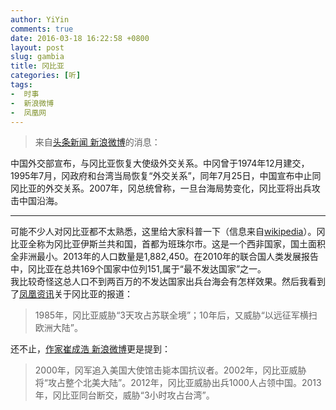 ```yaml
---
author: YiYin
comments: true
date: 2016-03-18 16:22:58 +0800
layout: post
slug: gambia
title: 冈比亚
categories: [听]
tags:
-  时事
-  新浪微博
-  凤凰网
---
```

<div class="quote"> <blockquote>
    	来自<a href="http://weibo.com/1618051664/DmMsqxTeA?ref=collection&type=comment#_rnd1458289398457">头条新闻 新浪微博</a>的消息：  
    </blockquote>
</div>

中国外交部宣布，与冈比亚恢复大使级外交关系。中冈曾于1974年12月建交，1995年7月，冈政府和台湾当局恢复“外交关系”，同年7月25日，中国宣布中止同冈比亚的外交关系。2007年，冈总统曾称，一旦台海局势变化，冈比亚将出兵攻击中国沿海。

<hr/>
<div class="commentsonquote">
<div class="yiyin">可能不少人对冈比亚都不太熟悉，这里给大家科普一下（信息来自<a href="https://en.wikipedia.org/wiki/The_Gambia">wikipedia</a>）。冈比亚全称为冈比亚伊斯兰共和国，首都为班珠尔市。这是一个西非国家，国土面积全非洲最小。2013年的人口数量是1,882,450。在2010年的联合国人类发展报告中，冈比亚在总共169个国家中位列151,属于“最不发达国家”之一。<br/>
我比较奇怪这总人口不到两百万的不发达国家出兵台海会有怎样效果。然后我看到了<a href="http://news.ifeng.com/a/20160318/47946279_0.shtml">凤凰资讯</a>关于冈比亚的报道：<br/>
<blockquote>1985年，冈比亚威胁“3天攻占苏联全境”；10年后，又威胁“以远征军横扫欧洲大陆”。</blockquote>
还不止，<a href="http://weibo.com/2834256503/D8lTmqDeb?ref=collection&type=comment#_rnd1458290655835">作家崔成浩 新浪微博</a>更是提到：<br/>
<blockquote>2000年，冈军追入美国大使馆击毙本国抗议者。2002年，冈比亚威胁将“攻占整个北美大陆”。2012年，冈比亚威胁出兵1000人占领中国。2013年，冈比亚同台断交，威胁“3小时攻占台湾”。</blockquote>
</div>
</div>
